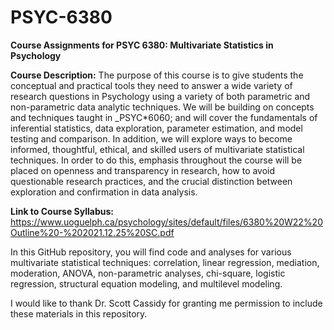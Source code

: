 # PSYC-6380
<b>Course Assignments for PSYC 6380: Multivariate Statistics in Psychology</b>

<b>Course Description:</b>
The purpose of this course is to give students the conceptual and practical tools they need to 
answer a wide variety of research questions in Psychology using a variety of both parametric 
and non-parametric data analytic techniques. We will be building on concepts and techniques 
taught in _PSYC*6060; and will cover the fundamentals of inferential statistics, data exploration, 
parameter estimation, and model testing and comparison. In addition, we will explore ways to 
become informed, thoughtful, ethical, and skilled users of multivariate statistical techniques. In 
order to do this, emphasis throughout the course will be placed on openness and transparency 
in research, how to avoid questionable research practices, and the crucial distinction between 
exploration and confirmation in data analysis.

<b> Link to Course Syllabus: </b> https://www.uoguelph.ca/psychology/sites/default/files/6380%20W22%20Outline%20-%202021.12.25%20SC.pdf

In this GitHub repository, you will find code and analyses for various multivariate statistical techniques: correlation, linear regression, mediation, moderation, ANOVA, non-parametric analyses, chi-square, logistic regression, structural equation modeling, and multilevel modeling.

I would like to thank Dr. Scott Cassidy for granting me permission to include these materials in this repository. 
